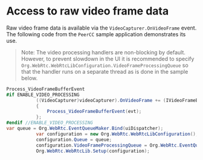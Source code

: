# Access to raw video frame data

Raw video frame data is available via the `VideoCapturer.OnVideoFrame` event.  The following code from the `PeerCC` sample application demonstrates its use.

> Note: The video processing handlers are non-blocking by default.  However, to prevent slowdown in the UI it is recommended to specify `Org.WebRtc.WebRtcLibConfiguration.VideoFrameProcessingQueue` so that the handler runs on a separate thread as is done in the sample below.

```C#
Process_VideoFrameBufferEvent
#if ENABLE_VIDEO_PROCESSING
           ((VideoCapturer)videoCapturer).OnVideoFrame += (IVideoFrameBufferEvent evt) =>
           {
               Process_VideoFrameBufferEvent(evt);
           };
#endif //ENABLE_VIDEO_PROCESSING
var queue = Org.WebRtc.EventQueueMaker.Bind(uiDispatcher);
           var configuration = new Org.WebRtc.WebRtcLibConfiguration();
           configuration.Queue = queue;
           configuration.VideoFrameProcessingQueue = Org.WebRtc.EventQueue.GetOrCreateThreadQueueByName("VideoFrameProcessingQueue");
           Org.WebRtc.WebRtcLib.Setup(configuration);
```